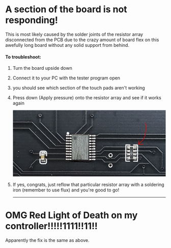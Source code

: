 # A section of the board is not responding!

This is most likely caused by the solder joints of the resistor array disconnected from the PCB due to the crazy amount of board flex on this awefully long board without any solid support from behind.

#### To troubleshoot:

1. Turn the board upside down

2. Connect it to your PC with the tester program open

3. you should see which section of the touch pads aren't working

4. Press down (Apply pressure) onto the resistor array and see if it works again
   
   ![resistor_array.png](resistor_array.png)

5. If yes, congrats, just reflow that particular resistor array with a soldering iron (remember to use flux) and you're good to go!
   
   ---

# OMG Red Light of Death on my controller!!!!!1111!!11!!

Apparently the fix is the same as above.
